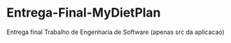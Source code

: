 # Entrega-Final-MyDietPlan
Entrega final Trabalho de Engenharia de Software (apenas src da aplicacao)
